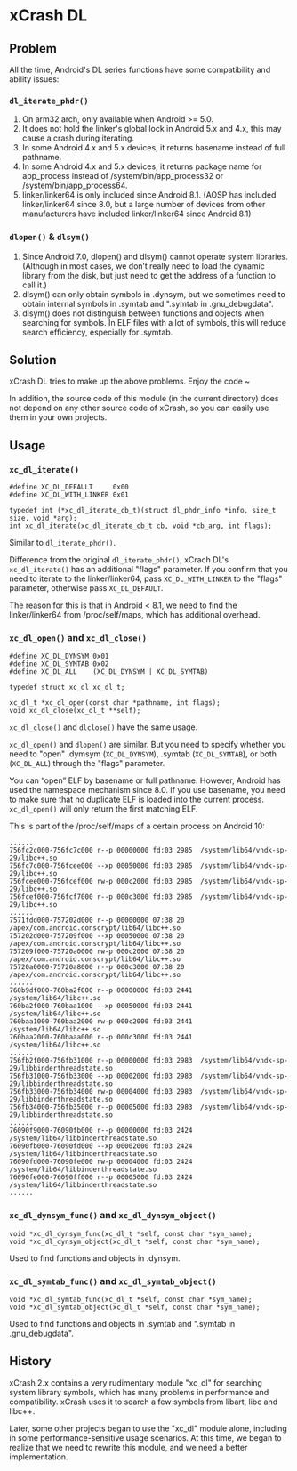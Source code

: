 # xCrash DL

## Problem

All the time, Android's DL series functions have some compatibility and ability issues:

### `dl_iterate_phdr()`

1. On arm32 arch, only available when Android >= 5.0.
2. It does not hold the linker's global lock in Android 5.x and 4.x, this may cause a crash during iterating.
3. In some Android 4.x and 5.x devices, it returns basename instead of full pathname.
4. In some Android 4.x and 5.x devices, it returns package name for app_process instead of /system/bin/app_process32 or /system/bin/app_process64.
5. linker/linker64 is only included since Android 8.1. (AOSP has included linker/linker64 since 8.0, but a large number of devices from other manufacturers have included linker/linker64 since Android 8.1)

### `dlopen()` & `dlsym()`

1. Since Android 7.0, dlopen() and dlsym() cannot operate system libraries. (Although in most cases, we don’t really need to load the dynamic library from the disk, but just need to get the address of a function to call it.)
2. dlsym() can only obtain symbols in .dynsym, but we sometimes need to obtain internal symbols in .symtab and ".symtab in .gnu_debugdata".
3. dlsym() does not distinguish between functions and objects when searching for symbols. In ELF files with a lot of symbols, this will reduce search efficiency, especially for .symtab.

## Solution

xCrash DL tries to make up the above problems. Enjoy the code ~

In addition, the source code of this module (in the current directory) does not depend on any other source code of xCrash, so you can easily use them in your own projects.

## Usage

### `xc_dl_iterate()`

```
#define XC_DL_DEFAULT     0x00
#define XC_DL_WITH_LINKER 0x01

typedef int (*xc_dl_iterate_cb_t)(struct dl_phdr_info *info, size_t size, void *arg);
int xc_dl_iterate(xc_dl_iterate_cb_t cb, void *cb_arg, int flags);
```

Similar to `dl_iterate_phdr()`.

Difference from the original `dl_iterate_phdr()`, xCrach DL's `xc_dl_iterate()` has an additional "flags" parameter. If you confirm that you need to iterate to the linker/linker64, pass `XC_DL_WITH_LINKER` to the "flags" parameter, otherwise pass `XC_DL_DEFAULT`.

The reason for this is that in Android < 8.1, we need to find the linker/linker64 from /proc/self/maps, which has additional overhead.

### `xc_dl_open()` and `xc_dl_close()`

```
#define XC_DL_DYNSYM 0x01
#define XC_DL_SYMTAB 0x02
#define XC_DL_ALL    (XC_DL_DYNSYM | XC_DL_SYMTAB)

typedef struct xc_dl xc_dl_t;

xc_dl_t *xc_dl_open(const char *pathname, int flags);
void xc_dl_close(xc_dl_t **self);
```

`xc_dl_close()` and `dlclose()` have the same usage.

`xc_dl_open()` and `dlopen()` are similar. But you need to specify whether you need to "open" .dymsym (`XC_DL_DYNSYM`), .symtab (`XC_DL_SYMTAB`), or both (`XC_DL_ALL`) through the "flags" parameter.

You can “open” ELF by basename or full pathname. However, Android has used the namespace mechanism since 8.0. If you use basename, you need to make sure that no duplicate ELF is loaded into the current process. `xc_dl_open()` will only return the first matching ELF.

This is part of the /proc/self/maps of a certain process on Android 10:

```
......
756fc2c000-756fc7c000 r--p 00000000 fd:03 2985  /system/lib64/vndk-sp-29/libc++.so
756fc7c000-756fcee000 --xp 00050000 fd:03 2985  /system/lib64/vndk-sp-29/libc++.so
756fcee000-756fcef000 rw-p 000c2000 fd:03 2985  /system/lib64/vndk-sp-29/libc++.so
756fcef000-756fcf7000 r--p 000c3000 fd:03 2985  /system/lib64/vndk-sp-29/libc++.so
......
7571fdd000-757202d000 r--p 00000000 07:38 20    /apex/com.android.conscrypt/lib64/libc++.so
757202d000-757209f000 --xp 00050000 07:38 20    /apex/com.android.conscrypt/lib64/libc++.so
757209f000-75720a0000 rw-p 000c2000 07:38 20    /apex/com.android.conscrypt/lib64/libc++.so
75720a0000-75720a8000 r--p 000c3000 07:38 20    /apex/com.android.conscrypt/lib64/libc++.so
......
760b9df000-760ba2f000 r--p 00000000 fd:03 2441  /system/lib64/libc++.so
760ba2f000-760baa1000 --xp 00050000 fd:03 2441  /system/lib64/libc++.so
760baa1000-760baa2000 rw-p 000c2000 fd:03 2441  /system/lib64/libc++.so
760baa2000-760baaa000 r--p 000c3000 fd:03 2441  /system/lib64/libc++.so
......
756fb2f000-756fb31000 r--p 00000000 fd:03 2983  /system/lib64/vndk-sp-29/libbinderthreadstate.so
756fb31000-756fb33000 --xp 00002000 fd:03 2983  /system/lib64/vndk-sp-29/libbinderthreadstate.so
756fb33000-756fb34000 rw-p 00004000 fd:03 2983  /system/lib64/vndk-sp-29/libbinderthreadstate.so
756fb34000-756fb35000 r--p 00005000 fd:03 2983  /system/lib64/vndk-sp-29/libbinderthreadstate.so
......
76090f9000-76090fb000 r--p 00000000 fd:03 2424  /system/lib64/libbinderthreadstate.so
76090fb000-76090fd000 --xp 00002000 fd:03 2424  /system/lib64/libbinderthreadstate.so
76090fd000-76090fe000 rw-p 00004000 fd:03 2424  /system/lib64/libbinderthreadstate.so
76090fe000-76090ff000 r--p 00005000 fd:03 2424  /system/lib64/libbinderthreadstate.so
......
```

### `xc_dl_dynsym_func()` and `xc_dl_dynsym_object()`

```
void *xc_dl_dynsym_func(xc_dl_t *self, const char *sym_name);
void *xc_dl_dynsym_object(xc_dl_t *self, const char *sym_name);
```

Used to find functions and objects in .dynsym.

### `xc_dl_symtab_func()` and `xc_dl_symtab_object()`

```
void *xc_dl_symtab_func(xc_dl_t *self, const char *sym_name);
void *xc_dl_symtab_object(xc_dl_t *self, const char *sym_name);
```

Used to find functions and objects in .symtab and ".symtab in .gnu_debugdata".

## History

xCrash 2.x contains a very rudimentary module "xc_dl" for searching system library symbols, which has many problems in performance and compatibility. xCrash uses it to search a few symbols from libart, libc and libc++.

Later, some other projects began to use the "xc_dl" module alone, including in some performance-sensitive usage scenarios. At this time, we began to realize that we need to rewrite this module, and we need a better implementation.
